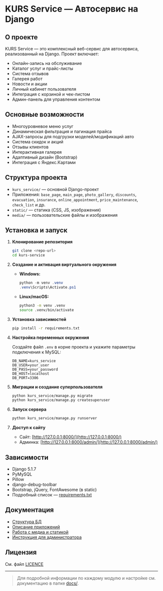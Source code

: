 # KURS Service — Автосервис на Django

## О проекте

KURS Service — это комплексный веб-сервис для автосервиса, реализованный на Django. Проект включает:

- Онлайн-запись на обслуживание
- Каталог услуг и прайс-листы
- Система отзывов
- Галерея работ
- Новости и акции
- Личный кабинет пользователя
- Интеграция с корзиной и чек-листом
- Админ-панель для управления контентом

## Основные возможности

- Многоуровневое меню услуг
- Динамическая фильтрация и пагинация прайса
- AJAX-запросы для подгрузки моделей/модификаций авто
- Система скидок и акций
- Отзывы клиентов
- Интерактивная галерея
- Адаптивный дизайн (Bootstrap)
- Интеграция с Яндекс.Картами

## Структура проекта

- `kurs_service/` — основной Django-проект
- Приложения: `base_page`, `main_page`, `photo_gallery`, `discounts`, `evacuation`, `insurance`, `online_appointment`, `price_maintenance`, `check_list` и др.
- `static/` — статика (CSS, JS, изображения)
- `media/` — пользовательские файлы и изображения

## Установка и запуск

1. **Клонирование репозитория**

   ```bash
   git clone <repo-url>
   cd kurs-service
   ```

2. **Создание и активация виртуального окружения**

   - **Windows:**

     ```powershell
     python -m venv .venv
     .venv\Scripts\Activate.ps1

     ```

   - **Linux/macOS:**

     ```bash
     python3 -m venv .venv
     source .venv/bin/activate
     ```

3. **Установка зависимостей**

   ```bash
   pip install -r requirements.txt
   ```

4. **Настройка переменных окружения**

   Создайте файл `.env` в корне проекта и укажите параметры подключения к MySQL:

   ```plaintext
   DB_NAME=kurs_service
   DB_USER=your_user
   DB_PASS=your_password
   DB_HOST=localhost
   DB_PORT=3306
   ```

5. **Миграции и создание суперпользователя**

   ```bash
   python kurs_service/manage.py migrate
   python kurs_service/manage.py createsuperuser
   ```

6. **Запуск сервера**

   ```bash
   python kurs_service/manage.py runserver
   ```

7. **Доступ к сайту**

   - Сайт: [http://127.0.0.1:8000/](http://127.0.0.1:8000/)
   - Админка: [http://127.0.0.1:8000/admin/](http://127.0.0.1:8000/admin/)

## Зависимости

- Django 5.1.7
- PyMySQL
- Pillow
- django-debug-toolbar
- Bootstrap, jQuery, FontAwesome (в static)
- Подробный список — [requirements.txt](requirements.txt)

## Документация

- [Структура БД](docs/database.md)
- [Описание приложений](docs/apps.md)
- [Работа с медиа и статикой](docs/static_media.md)
- [Инструкция для администратора](docs/admin_guide.md)

## Лицензия

См. файл [LICENCE](LICENCE)

---

> Для подробной информации по каждому модулю и настройке см. документацию в папке [docs/](docs/).
